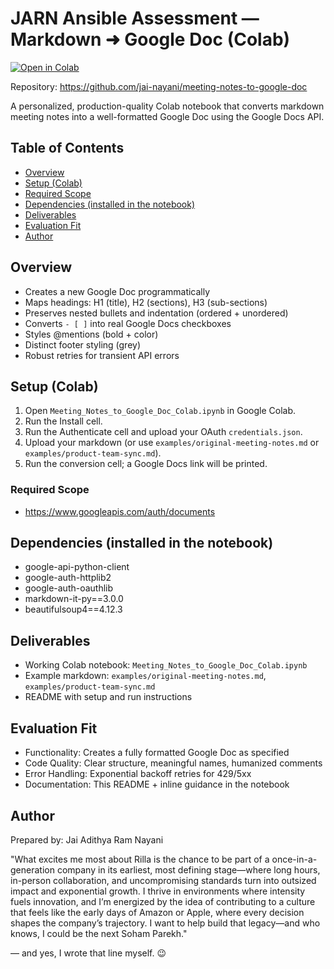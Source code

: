 # JARN Ansible Assessment — Markdown ➜ Google Doc (Colab)

[![Open in Colab](https://colab.research.google.com/assets/colab-badge.svg)](https://colab.research.google.com/github/jai-nayani/meeting-notes-to-google-doc/blob/main/Meeting_Notes_to_Google_Doc_Colab.ipynb)

Repository: https://github.com/jai-nayani/meeting-notes-to-google-doc

A personalized, production-quality Colab notebook that converts markdown meeting notes into a well-formatted Google Doc using the Google Docs API.

## Table of Contents
- [Overview](#overview)
- [Setup (Colab)](#setup-colab)
- [Required Scope](#required-scope)
- [Dependencies (installed in the notebook)](#dependencies-installed-in-the-notebook)
- [Deliverables](#deliverables)
- [Evaluation Fit](#evaluation-fit)
- [Author](#author)

## Overview
- Creates a new Google Doc programmatically
- Maps headings: H1 (title), H2 (sections), H3 (sub-sections)
- Preserves nested bullets and indentation (ordered + unordered)
- Converts `- [ ]` into real Google Docs checkboxes
- Styles @mentions (bold + color)
- Distinct footer styling (grey)
- Robust retries for transient API errors

## Setup (Colab)
1. Open `Meeting_Notes_to_Google_Doc_Colab.ipynb` in Google Colab.
2. Run the Install cell.
3. Run the Authenticate cell and upload your OAuth `credentials.json`.
4. Upload your markdown (or use `examples/original-meeting-notes.md` or `examples/product-team-sync.md`).
5. Run the conversion cell; a Google Docs link will be printed.

### Required Scope
- https://www.googleapis.com/auth/documents

## Dependencies (installed in the notebook)
- google-api-python-client
- google-auth-httplib2
- google-auth-oauthlib
- markdown-it-py==3.0.0
- beautifulsoup4==4.12.3

## Deliverables
- Working Colab notebook: `Meeting_Notes_to_Google_Doc_Colab.ipynb`
- Example markdown: `examples/original-meeting-notes.md`, `examples/product-team-sync.md`
- README with setup and run instructions

## Evaluation Fit
- Functionality: Creates a fully formatted Google Doc as specified
- Code Quality: Clear structure, meaningful names, humanized comments
- Error Handling: Exponential backoff retries for 429/5xx
- Documentation: This README + inline guidance in the notebook

## Author
Prepared by: Jai Adithya Ram Nayani

"What excites me most about Rilla is the chance to be part of a once-in-a-generation company in its earliest, most defining stage—where long hours, in-person collaboration, and uncompromising standards turn into outsized impact and exponential growth. I thrive in environments where intensity fuels innovation, and I’m energized by the idea of contributing to a culture that feels like the early days of Amazon or Apple, where every decision shapes the company’s trajectory. I want to help build that legacy—and who knows, I could be the next Soham Parekh."

— and yes, I wrote that line myself. 😉
